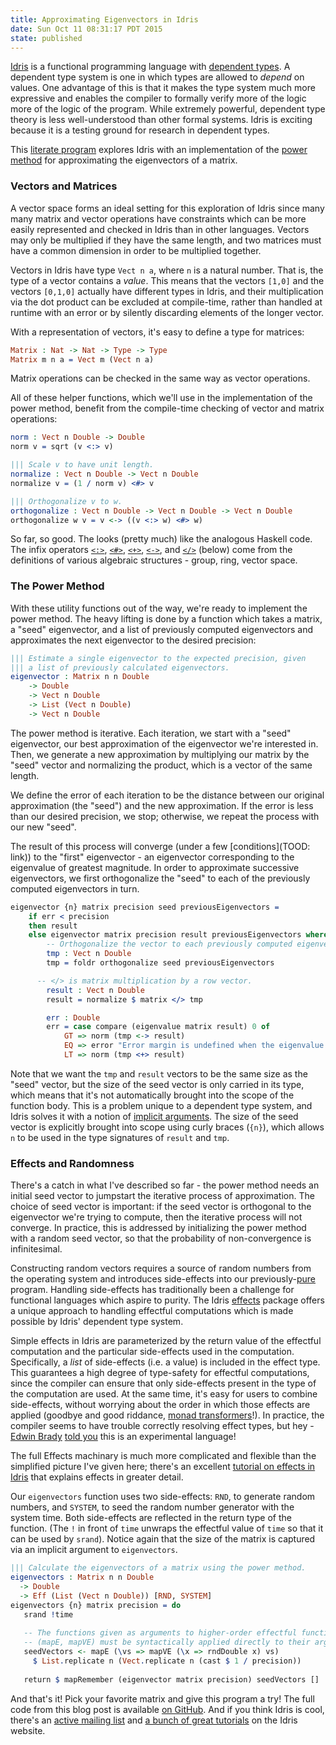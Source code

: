 ```yaml
---
title: Approximating Eigenvectors in Idris
date: Sun Oct 11 08:31:17 PDT 2015  
state: published
---
```




[Idris](http://www.idris-lang.org/) is a functional programming language with [dependent types](http://en.wikipedia.org/wiki/Dependent_type). A dependent type system is one in which types are allowed to *depend* on values. One advantage of this is that it makes the type system much more expressive and enables the compiler to formally verify more of the logic more of the logic of the program. While extremely powerful, dependent type theory is less well-understood than other formal systems. Idris is exciting because it is a testing ground for research in dependent types.

This [literate program](https://en.wikipedia.org/wiki/Literate_programming) explores Idris with an implementation of the [power method](https://en.wikipedia.org/wiki/Power_iteration) for approximating the eigenvectors of a matrix.

### Vectors and Matrices

A vector space forms an ideal setting for this exploration of Idris since many many matrix and vector operations have constraints which can be more easily represented and checked in Idris than in other languages. Vectors may only be multiplied if they have the same length, and two matrices must have a common dimension in order to be multiplied together.

Vectors in Idris have type `Vect n a`, where `n` is a natural number. That is, the type of a vector contains a *value*. This means that the vectors `[1,0]` and the vectors `[0,1,0]` actually have different types in Idris, and their multiplication via the dot product can be excluded at compile-time, rather than handled at runtime with an error or by silently discarding elements of the longer vector.

With a representation of vectors, it's easy to define a type for matrices:

```idris
Matrix : Nat -> Nat -> Type -> Type
Matrix m n a = Vect m (Vect n a)
```
Matrix operations can be checked in the same way as vector operations.

All of these helper functions, which we'll use in the implementation of the power method, benefit from the compile-time checking of vector and matrix operations: 

```idris
norm : Vect n Double -> Double
norm v = sqrt (v <:> v)

||| Scale v to have unit length.
normalize : Vect n Double -> Vect n Double
normalize v = (1 / norm v) <#> v

||| Orthogonalize v to w.
orthogonalize : Vect n Double -> Vect n Double -> Vect n Double
orthogonalize w v = v <-> ((v <:> w) <#> w)
```


[dotProduct]: https://github.com/idris-lang/Idris-dev/blob/ccf6c405fb99faeb2677101f0a8e766dc2bc8969/libs/contrib/Data/Matrix/Algebraic.idr#L58

[scalarProduct]: https://github.com/idris-lang/Idris-dev/blob/ccf6c405fb99faeb2677101f0a8e766dc2bc8969/libs/contrib/Control/Algebra/VectorSpace.idr#L21

[vectorAddition]: https://github.com/idris-lang/Idris-dev/blob/ccf6c405fb99faeb2677101f0a8e766dc2bc8969/libs/prelude/Prelude/Algebra.idr#L18

[vectorSubtraction]: https://github.com/idris-lang/Idris-dev/blob/ccf6c405fb99faeb2677101f0a8e766dc2bc8969/libs/contrib/Control/Algebra.idr#L21

[matrixRowVectorProduct]: https://github.com/idris-lang/Idris-dev/blob/master/libs/contrib/Data/Matrix/Algebraic.idr#L78 

So far, so good. The looks (pretty much) like the analogous Haskell code. The infix operators [`<:>`](dotProduct), [`<#>`](scalarProduct), [`<+>`](vectorAddition), [`<->`](vectorSubtraction), and [`</>`](matrixRowVectorProduct) (below) come from the definitions of various algebraic structures - group, ring, vector space. 

### The Power Method

With these utility functions out of the way, we're ready to implement the power method. The heavy lifting is done by a function which takes a matrix, a "seed" eigenvector, and a list of previously computed eigenvectors and approximates the next eigenvector to the desired precision:

```idris
||| Estimate a single eigenvector to the expected precision, given
||| a list of previously calculated eigenvectors.
eigenvector : Matrix n n Double
	-> Double
	-> Vect n Double
	-> List (Vect n Double)
	-> Vect n Double
```

The power method is iterative. Each iteration, we start with a "seed" eigenvector, our best approximation of the eigenvector we're interested in. Then, we generate a new approximation by multiplying our matrix by the "seed" vector and normalizing the product, which is a vector of the same length.

We define the error of each iteration to be the distance between our original approximation (the "seed") and the new approximation. If the error is less than our desired precision, we stop; otherwise, we repeat the process with our new "seed".

The result of this process will converge (under a few [conditions](TOOD: link)) to the "first" eigenvector - an eigenvector corresponding to the eigenvalue of greatest magnitude. In order to approximate successive eigenvectors, we first orthogonalize the "seed" to each of the previously computed eigenvectors in turn.

```idris
eigenvector {n} matrix precision seed previousEigenvectors = 
	if err < precision
	then result
	else eigenvector matrix precision result previousEigenvectors where
		-- Orthogonalize the vector to each previously computed eigenvector.
		tmp : Vect n Double
		tmp = foldr orthogonalize seed previousEigenvectors

      -- </> is matrix multiplication by a row vector.
		result : Vect n Double
		result = normalize $ matrix </> tmp

		err : Double
		err = case compare (eigenvalue matrix result) 0 of
			GT => norm (tmp <-> result)
			EQ => error "Error margin is undefined when the eigenvalue is 0."
			LT => norm (tmp <+> result)
```

Note that we want the `tmp` and `result` vectors to be the same size as the "seed" vector, but the size of the seed vector is only carried in its type, which means that it's not automatically brought into the scope of the function body.  This is a problem unique to a dependent type system, and Idris solves it with a notion of [implicit arguments](http://idris.readthedocs.org/en/latest/tutorial/typesfuns.html?highlight=implicit#implicit-arguments). The size of the seed vector is explicitly brought into scope using curly braces (`{n}`), which allows `n` to be used in the type signatures of `result` and `tmp`.

### Effects and Randomness


There's a catch in what I've described so far - the power method needs an initial seed vector to jumpstart the iterative process of approximation. The choice of seed vector is important: if the seed vector is orthogonal to the eigenvector we're trying to compute, then the iterative process will not converge. In practice, this is addressed by initializing the power method with a random seed vector, so that the probability of non-convergence is infinitesimal. 

Constructing random vectors requires a source of random numbers from the operating system and introduces side-effects into our previously-[pure](https://en.wikipedia.org/wiki/Pure_function) program. Handling side-effects has traditionally been a challenge for functional languages which aspire to purity. The Idris [effects](https://eb.host.cs.st-andrews.ac.uk/drafts/effects.pdf) package offers a unique approach to handling effectful computations which is made possible by Idris' dependent type system.

Simple effects in Idris are parameterized by the return value of the effectful computation and the particular side-effects used in the computation. Specifically, a *list* of side-effects (i.e. a value) is included in the effect type. This guarantees a high degree of type-safety for effectful computations, since the compiler can ensure that only side-effects present in the type of the computation are used. At the same time, it's easy for users to combine side-effects, without worrying about the order in which those effects are applied  (goodbye and good riddance, [monad transformers](http://book.realworldhaskell.org/read/monad-transformers.html)!). In practice, the compiler seems to have trouble correctly resolving effect types, but hey - [Edwin Brady](https://edwinb.wordpress.com/) [told you](https://github.com/idris-lang/Idris-dev/issues) this is an experimental language!

The full Effects machinary is much more complicated and flexible than the simplified picture I've given here; there's an excellent [tutorial on effects in Idris](http://docs.idris-lang.org/en/latest/effects/index.html) that explains effects in greater detail.


Our `eigenvectors` function uses two side-effects: `RND`, to generate random numbers, and `SYSTEM`, to seed the random number generator with the system time. Both side-effects are reflected in the return type of the function. (The `!` in front of `time` unwraps the effectful value of `time` so that it can be used by `srand`). Notice again that the size of the matrix is captured via an implicit argument to `eigenvectors`.

```idris
||| Calculate the eigenvectors of a matrix using the power method.
eigenvectors : Matrix n n Double 
  -> Double 
  -> Eff (List (Vect n Double)) [RND, SYSTEM]
eigenvectors {n} matrix precision = do
   srand !time
  
   -- The functions given as arguments to higher-order effectful functions
   -- (mapE, mapVE) must be syntactically applied directly to their arguments.
   seedVectors <- mapE (\vs => mapVE (\x => rndDouble x) vs)
     $ List.replicate n (Vect.replicate n (cast $ 1 / precision))
  
   return $ mapRemember (eigenvector matrix precision) seedVectors []
```

And that's it! Pick your favorite matrix and give this program a try! The full code from this blog post is available [on GitHub](https://gist.github.com/justinmanley/f2e169feb32e06e06c2f). And if you think Idris is cool, there's an [active mailing list](https://groups.google.com/forum/#!forum/idris-lang) and [a bunch of great tutorials](http://docs.idris-lang.org/en/latest/tutorial/index.html) on the Idris website.


